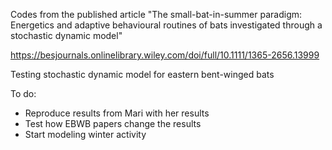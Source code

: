 Codes from the published article "The small-bat-in-summer paradigm: Energetics and adaptive behavioural routines of bats investigated through a stochastic dynamic model"

https://besjournals.onlinelibrary.wiley.com/doi/full/10.1111/1365-2656.13999

Testing stochastic dynamic model for eastern bent-winged bats

To do:
- Reproduce results from Mari with her results
- Test how EBWB papers change the results
- Start modeling winter activity
